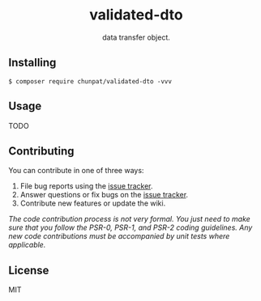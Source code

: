 <h1 align="center"> validated-dto </h1>

<p align="center"> data transfer object.</p>


## Installing

```shell
$ composer require chunpat/validated-dto -vvv
```

## Usage

TODO

## Contributing

You can contribute in one of three ways:

1. File bug reports using the [issue tracker](https://github.com/chunpat/validated-dto/issues).
2. Answer questions or fix bugs on the [issue tracker](https://github.com/chunpat/validated-dto/issues).
3. Contribute new features or update the wiki.

_The code contribution process is not very formal. You just need to make sure that you follow the PSR-0, PSR-1, and PSR-2 coding guidelines. Any new code contributions must be accompanied by unit tests where applicable._

## License

MIT